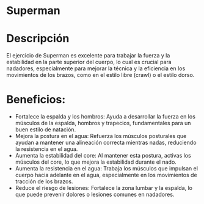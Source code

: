 # Superman

# Descripción

El ejercicio de Superman es excelente para trabajar la fuerza y la estabilidad en la parte superior del cuerpo, lo cual es crucial para nadadores, especialmente para mejorar la técnica y la eficiencia en los movimientos de los brazos, como en el estilo libre (crawl) o el estilo dorso.

# Beneficios:

- Fortalece la espalda y los hombros: Ayuda a desarrollar la fuerza en los músculos de la espalda, hombros y trapecios, fundamentales para un buen estilo de natación.
- Mejora la postura en el agua: Refuerza los músculos posturales que ayudan a mantener una alineación correcta mientras nadas, reduciendo la resistencia en el agua.
- Aumenta la estabilidad del core: Al mantener esta postura, activas los músculos del core, lo que mejora la estabilidad durante el nado.
- Aumenta la resistencia en el agua: Trabaja los músculos que impulsan el cuerpo hacia adelante en el agua, especialmente en los movimientos de tracción de los brazos.
- Reduce el riesgo de lesiones: Fortalece la zona lumbar y la espalda, lo que puede prevenir dolores o lesiones comunes en nadadores.
